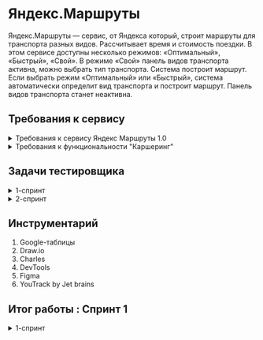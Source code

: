 # Яндекс.Маршруты
Яндекс.Маршруты — сервис, от Яндекса который, строит маршруты для транспорта разных видов. Рассчитывает время и стоимость поездки.
В этом сервисе доступны несколько режимов: «Оптимальный», «Быстрый», «Свой».
В режиме «Свой» панель видов транспорта активна, можно выбрать тип транспорта. Система построит маршрут.
Если выбрать режим «Оптимальный» или «Быстрый», система автоматически определит вид транспорта и построит маршрут. Панель видов транспорта станет неактивна.
## Требования к сервису

  
<details>
	<summary>Требования к сервису Яндекс Маршруты 1.0</summary>


[Ссылка на требования](https://docs.google.com/document/d/1AOXbT38BKwLWOiKiiHLdUsWaq9A68VbJDQReQ11L8tg/edit?usp=sharing)
</details>
<details>
	<summary>Требования к функциональности "Каршеринг" </summary>


[Ссылка на требования](https://praktikum.notion.site/07f02ccc272e494db6501def032e9258)

[Ссылка на макеты](https://www.figma.com/file/42mNwme0cBfZwNZUIcN1mh/%D0%AF%D0%BD%D0%B4%D0%B5%D0%BA%D1%81.%D0%9C%D0%B0%D1%80%D1%88%D1%80%D1%83%D1%82%D1%8B?type=design&node-id=2-18586&mode=design)
</details>


## Задачи тестировщика

<details>
<summary> 1-спринт </summary> 

#### Задачи для 1 спринта
1. Спроектировать MindMap (начальный этап декомпозиции и анализа требований) 
2. Проанализировать и декомпозировать требования к сервису Яндекс.Маршруты
3. Выделить классы эквивалентности и граничные значения для полей ввода
4. Спроектировать тест-кейсы для расчёта стоимости и времени
5. Составить блок-схему зависимости средней скорости транспорта, от времени суток. На любой вид транспорта для тестирования: собственный автомобиль, каршеринг или такси

***

</details>

<details>
<summary> 2-спринт </summary> 

#### Задачи для 2 спринта
 
1. Проанализировать требования к функциональности "Каршеринг"
2. Подготовить тестовую документацию, чтобы проверить вёрстку формы бронирования 
3. Подготовить тестовую документацию, чтобы проверить логику окон "Способ оплаты", "Добавление карты" и кнопки "Забронировать"
4. Протестировать приложение и завести баг-репорты




<details>
<summary> Тестирование фичи Аэротакси </summary> 

#### Задачи для Аэротакси

1. Проанализировать требования к "Аэротакси"
2. Добавь аэротакси в интерфейс с помощью инструмента "Charles"
3. Подготовить чек-лист к фиче "Аэротакси"
4. Протестировать фичу и завести баг-репорты

***
   
</details>
</details>

## Инструментарий
1. Google-таблицы
2. Draw.io
3. Charles
4. DevTools
5. Figma
6. YouTrack by Jet brains

## Итог работы : Спринт 1
<details>
<summary> 1-спринт </summary>
	
1. [Ссылка на MindMap](https://drive.google.com/file/d/1NWauAnw-2JvuCfKJRaeOridsMse8LYwx/view?usp=sharing)
2. [Ссылка на Гугл-Таблицу](https://docs.google.com/spreadsheets/d/1_VbRi0u271AwQ9W-Gf7oa39RLUeO5R4sIVv9FEp1sJc/edit?usp=sharing)

- В таблице применяются техники тест-дизайна: Выделение классов эквивалентности, поиск граничных значений. Также мной были спроектированы тест-кейсы на корректность логики расчёта времени и стоимости поездки.
   
3. [Ссылка на Блок-схему](https://drive.google.com/file/d/1SrIjUEcQyizd6B09ce9Ip4BU4TNHaHWQ/view?usp=drive_link)
- Блок-схема зависимости средней скорости каршеринга, от интервала времени суток.
</details>
